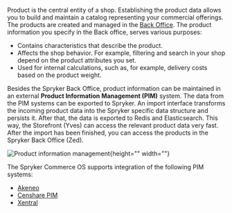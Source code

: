 Product is the central entity of a shop. Establishing the product data allows you to build and maintain a catalog representing your commercial offerings. The products are created and managed in the [ Back Office](https://documentation.spryker.com/docs/general-back-office-overview). 
The product information you specify in the Back office, serves various purposes:

* Contains characteristics that describe the product.
* Affects the shop behavior. For example, filtering and search in your shop depend on the product attributes you set. 
* Used for internal calculations, such as, for example, delivery costs based on the product weight.

Besides the Spryker Back Office, product information can be maintained in an external **Product Information Management (PIM)** system. The data from the PIM systems can be exported to Spryker. An import interface transforms the incoming product data into the Spryker specific data structure and persists it. After that, the data is exported to Redis and Elasticsearch. This way, the Storefront (Yves) can access the relevant product data very fast. After the import has been finished, you can access the products in the Spryker Back Office (Zed).

![Product information management](https://spryker.s3.eu-central-1.amazonaws.com/docs/Features/Product+Management/Product/product_information_management.png){height="" width=""}

The Spryker Commerce OS supports integration of the following PIM systems:

* [Akeneo](https://documentation.spryker.com/v4/docs/core-extension)
* [Censhare PIM](https://documentation.spryker.com/docs/censhare-pim)
* [Xentral](https://documentation.spryker.com/docs/xentral)
